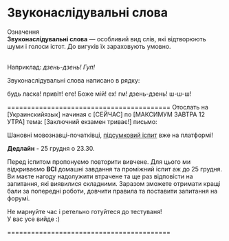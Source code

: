 # Звуконаслiдувальнi слова

<div class="eoz-wrap">
<span class="eoz">Означення</span>
<div class="eoz-text">
<strong>Звуконаслiдувальнi слова</strong> — особливий вид слiв, якi вiдтворюють шуми i голоси iстот. До вигукiв їх зараховують умовно.
</div>
</div>
<br>

Наприклад: <i>дзень-дзень! Гуп!</i>


<quiz> 
    <question>
       <p>Звуконаслідувальні слова написано в рядку:</p>
           <answer>будь ласка! привіт!</answer>
           <answer>еге! Боже мій!</answer>
           <answer>ех! гм!</answer>
           <answer correct>дзень-дзень! ш-ш-ш!</answer>
    </question>
</quiz> 




=========================================
Отослать на [Украинскийязык] начиная с [СЕЙЧАС] по [МАКСИМУМ ЗАВТРА 12 УТРА]
тема: [Заключний екзамен триває!]
письмо:

Шановні мовознавці-початківці, <a href="https://study.ed-era.com/courses/EdEra/u102/U102/courseware/d4341e2cadad4e75b463232b68135218/08d143eb76404c0ebcef7fcabb7c9160/" target="[object Object]">підсумковий іспит</a> вже на платформі!<br>

<b>Дедлайн</b> - 25 грудня о 23.30.<br>

Перед іспитом пропонуємо повторити вивчене. Для цього ми відкриваємо <b>ВСІ</b> домашні завдання та проміжний іспит аж до 25 грудня. Ви маєте нагоду надолужити втрачене та ще раз відповісти на запитання, які виявилися складними. Заразом зможете отримати кращі бали за попередні роботи, довчити правила та поставити запитання на форумі.<br>

Не марнуйте час і ретельно готуйтеся до тестуваня!<br>
У вас усе вийде :)

=========================================



